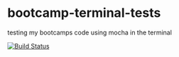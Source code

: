 # bootcamp-terminal-tests
testing my bootcamps code using mocha in the terminal

[![Build Status](https://travis-ci.org/MecayleG/bootcamp-terminal-tests.svg?branch=master)](https://travis-ci.org/MecayleG/bootcamp-terminal-tests)